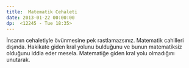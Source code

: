 ```yaml
---
title:  Matematik Cehaleti
date: 2013-01-22 00:00:00
dp:  <12245 - Tue 18:35>
---
```



İnsanın cehaletiyle övünmesine pek rastlamazsınız. Matematik cahilleri
dışında. Hakikate giden kral yolunu bulduğunu ve bunun matematiksiz
olduğunu iddia eder mesela. Matematiğe giden kral yolu olmadığını
unutarak. 
